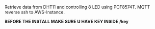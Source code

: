 Retrieve data from DHT11 and controlling 8 LED using PCF8574T. MQTT reverse ssh to AWS-Instance.

**BEFORE THE INSTALL MAKE SURE U HAVE KEY INSIDE /key**
